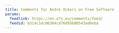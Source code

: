 ```yaml
---
title: Comments for André Ockers on Free Software
params:
  feedlink: https://en.o7s.eu/comments/feed/
  feedid: b314c1dc86384cd76d95680543ad6eba
---
```

